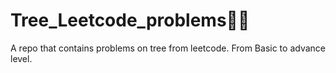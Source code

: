 # Tree_Leetcode_problems🌳🌳
A repo that contains problems on tree from leetcode. From Basic to advance level.
